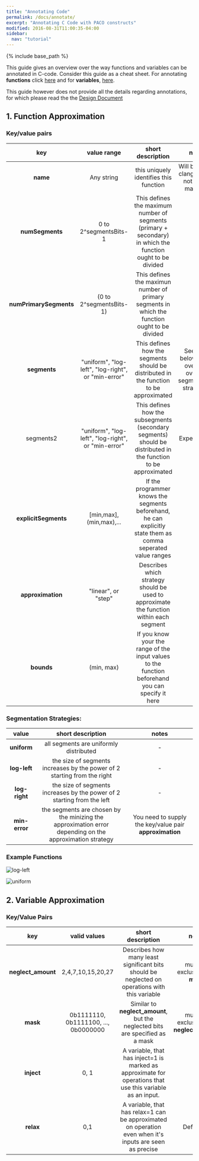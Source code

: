 ```yaml
---
title: "Annotating Code"
permalink: /docs/annotate/
excerpt: "Annotating C Code with PACO constructs"
modified: 2016-08-31T11:00:35-04:00
sidebar:
  nav: "tutorial"
---
```


{% include base_path %}

This guide gives an overview over the way functions and variables can be annotated in C-code. Consider this guide as a cheat sheet. For annotating **functions** click [here](#1-function-approximation) and for **variables**, [here](#2-variable-approximation).

This guide however does not provide all the details regarding annotations, for which please read the the [Design Document](/paco-cpu/docs/design-doc.pdf#nameddest=sec:lang-lut-generator) 

## 1. Function Approximation
### Key/value pairs
key | value range | short description | notes
:---:|:---:|:---:|:---:
|**name** | Any string | this uniquely identifies this function | Will be set by clang, should not be set manually
|**numSegments** | 0 to 2^segmentsBits-1 |This defines the maximum number of segments (primary + secondary) in which the function ought to be divided | - |
|**numPrimarySegments** | (0 to 2^segmentsBits-1) | This defines the maximun number of primary segments in which the function ought to be divided  | - |
|**segments** | "uniform", "log-left", "log-right", or "min-error" | This defines how the segments should be distributed in the function to be approximated | See table below for an overview over the segmentation strategies. |
|segments2 | "uniform", "log-left", "log-right", or "min-error" | This defines how the subsegments (secondary segments) should be distributed in the function to be approximated  | Experimental |
|**explicitSegments** | [min,max],(min,max),... | If the programmer knows the segments beforehand, he can explicitly state them as comma seperated value ranges | - |
|**approximation** | "linear", or "step" | Describes which strategy should be used to approximate the function within each segment | 
|**bounds** | (min, max) | If you know your the range of the input values to the function beforehand you can specify it here | - |

### Segmentation Strategies:
value | short description | notes
:---: | :---: | :---:
**uniform** | all segments are uniformly distributed | -
**log-left** | the size of segments increases by the power of 2 starting from the right | -
**log-right** | the size of segments increases by the power of 2 starting from the left | -
**min-error** | the segments are chosen by the minizing the approximation error depending on the approximation strategy | You need to supply the key/value pair **approximation**

### Example Functions

![log-left](/paco-cpu/images/annotation-example-log-left.png)

![uniform](/paco-cpu/images/annotation-example-uniform.png)

## 2. Variable Approximation
### Key/Value Pairs
key | valid values | short description | notes
:---:|:---:|:---:|:---:
**neglect_amount** | 2,4,7,10,15,20,27 | Describes how many least significant bits should be neglected on operations with this variable | mutually exclusive with **mask**
**mask** | 0b1111110, 0b1111100, ..., 0b0000000| Similar to **neglect_amount**, but the neglected bits are specified as a mask | mutually exclusive with **neglect_amount** 
**inject** | 0, 1 | A variable, that has inject=1 is marked as approximate for operations that use this variable as an input. | -
**relax** | 0,1  | A variable, that has relax=1 can be approximated on operation even when it's inputs are seen as precise  | Default=1
